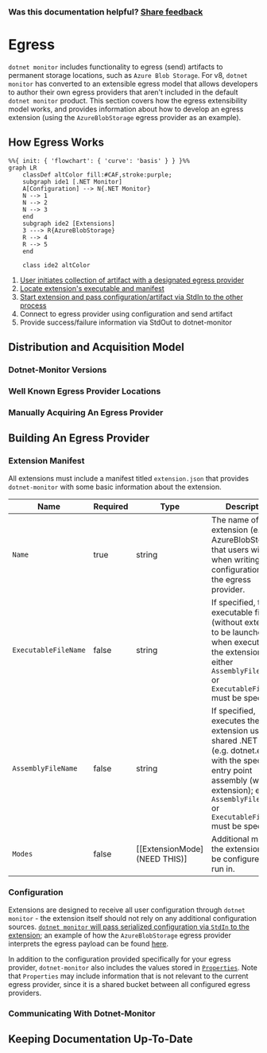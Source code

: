 
### Was this documentation helpful? [Share feedback](https://www.research.net/r/DGDQWXH?src=documentation%2FlearningPath%2Fegress)

# Egress

`dotnet monitor` includes functionality to egress (send) artifacts to permanent storage locations, such as `Azure Blob Storage`. For v8, `dotnet monitor` has converted to an extensible egress model that allows developers to author their own egress providers that aren't included in the default `dotnet monitor` product. This section covers how the egress extensibility model works, and provides information about how to develop an egress extension (using the `AzureBlobStorage` egress provider as an example). 

## How Egress Works

```mermaid
%%{ init: { 'flowchart': { 'curve': 'basis' } } }%%
graph LR
    classDef altColor fill:#CAF,stroke:purple;
    subgraph ide1 [.NET Monitor]
    A[Configuration] --> N{.NET Monitor}
    N --> 1
    N --> 2   
    N --> 3
    end
    subgraph ide2 [Extensions]
    3 ---> R{AzureBlobStorage}
    R --> 4
    R --> 5
    end
    
    class ide2 altColor
```

1. [User initiates collection of artifact with a designated egress provider](https://github.com/dotnet/dotnet-monitor/blob/289105261537f3977f7d1886f936d19bb3639d46/src/Microsoft.Diagnostics.Monitoring.WebApi/Operation/EgressOperation.cs#L49)
1. [Locate extension's executable and manifest](https://github.com/dotnet/dotnet-monitor/blob/289105261537f3977f7d1886f936d19bb3639d46/src/Tools/dotnet-monitor/Extensibility/ExtensionDiscoverer.cs#L28)
1. [Start extension and pass configuration/artifact via StdIn to the other process](https://github.com/dotnet/dotnet-monitor/blob/289105261537f3977f7d1886f936d19bb3639d46/src/Tools/dotnet-monitor/Egress/Extension/EgressExtension.cs#L102)
1. Connect to egress provider using configuration and send artifact
1. Provide success/failure information via StdOut to dotnet-monitor


## Distribution and Acquisition Model

### Dotnet-Monitor Versions

### Well Known Egress Provider Locations

### Manually Acquiring An Egress Provider 

## Building An Egress Provider

### Extension Manifest

All extensions must include a manifest titled `extension.json` that provides `dotnet-monitor` with some basic information about the extension.

| Name | Required | Type | Description |
|---|---|---|---|
| `Name` | true | string | The name of the extension (e.g. AzureBlobStorage) that users will use when writing configuration for the egress provider. |
| `ExecutableFileName` | false | string | If specified, the executable file (without extension) to be launched when executing the extension; either `AssemblyFileName` or `ExecutableFileName` must be specified. |
| `AssemblyFileName` | false | string | If specified, executes the extension using the shared .NET host (e.g. dotnet.exe) with the specified entry point assembly (without extension); either `AssemblyFileName` or `ExecutableFileName` must be specified. |
| `Modes` | false | [[ExtensionMode](NEED THIS)] | Additional modes the extension can be configured to run in. |

### Configuration

Extensions are designed to receive all user configuration through `dotnet monitor` - the extension itself should not rely on any additional configuration sources. [`dotnet monitor` will pass serialized configuration via `StdIn` to the extension](https://github.com/dotnet/dotnet-monitor/blob/289105261537f3977f7d1886f936d19bb3639d46/src/Tools/dotnet-monitor/Egress/Extension/EgressExtension.cs#L182); an example of how the `AzureBlobStorage` egress provider interprets the egress payload can be found [here](https://github.com/dotnet/dotnet-monitor/blob/289105261537f3977f7d1886f936d19bb3639d46/src/Microsoft.Diagnostics.Monitoring.Extension.Common/EgressHelper.cs#L139).

In addition to the configuration provided specifically for your egress provider, `dotnet-monitor` also includes the values stored in [`Properties`](https://github.com/dotnet/dotnet-monitor/blob/289105261537f3977f7d1886f936d19bb3639d46/src/Microsoft.Diagnostics.Monitoring.Options/EgressOptions.cs#L21). Note that `Properties` may include information that is not relevant to the current egress provider, since it is a shared bucket between all configured egress providers.

### Communicating With Dotnet-Monitor

## Keeping Documentation Up-To-Date

